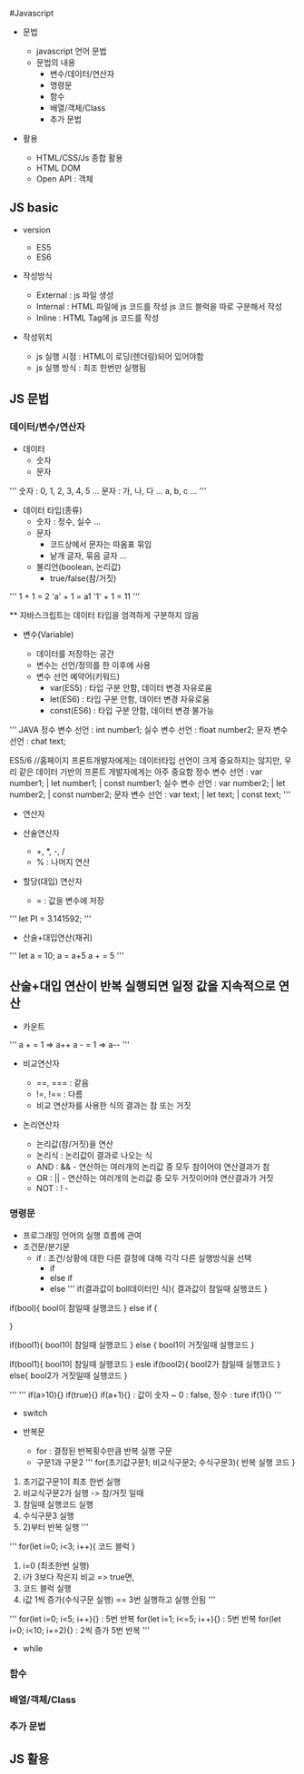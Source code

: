 #Javascript

- 문법

  - javascript 언어 문법
  - 문법의 내용
    - 변수/데이터/연산자
    - 명령문
    - 함수
    - 배열/객체/Class
    - 추가 문법

- 활용
  - HTML/CSS/Js 종합 활용
  - HTML DOM
  - Open API : 객체

## JS basic

- version

  - ES5
  - ES6

- 작성방식

  - External : js 파일 생성
  - Internal :
    HTML 파일에 js 코드를 작성
    js 코드 블럭을 따로 구분해서 작성
  - Inline : HTML Tag에 js 코드를 작성

- 작성위치
  - js 실행 시점 : HTML이 로딩(렌더링)되어 있어야함
  - js 실행 방식 : 최조 한번만 실행됨

## JS 문법

### 데이터/변수/연산자

- 데이터
  - 숫자
  - 문자

'''
숫자 : 0, 1, 2, 3, 4, 5 ...
문자 : 가, 나, 다 ... a, b, c ...
'''

- 데이터 타입(종류)
  - 숫자 : 정수, 실수 ...
  - 문자
    - 코드상에서 문자는 따옴표 묶임
    - 낱개 글자, 묶음 글자 ...
  - 불리언(boolean, 논리값)
    - true/false(참/거짓)

'''
1 + 1 = 2
'a' + 1 = a1
'1' + 1 = 11
'''

\*\* 자바스크립트는 데이터 타입을 엄격하게 구분하지 않음

- 변수(Variable)

  - 데이터를 저장하는 공간
  - 변수는 선언/정의를 한 이후에 사용
  - 변수 선언 예약어(키워드)
    - var(ES5) : 타입 구분 안함, 데이터 변경 자유로움
    - let(ES6) : 타입 구분 안함, 데이터 변경 자유로움
    - const(ES6) : 타입 구분 안함, 데이터 변경 불가능

'''
JAVA
정수 변수 선언 : int number1;
실수 변수 선언 : float number2;
문자 변수 선언 : chat text;

ES5/6 //홈페이지 프론트개발자에게는 데이터타입 선언이 크게 중요하지는 않지만, 우리 같은 데이터 기반의 프론트 개발자에게는 아주 중요함
정수 변수 선언 : var number1; | let number1; | const number1;
실수 변수 선언 : var number2; | let number2; | const number2;
문자 변수 선언 : var text; | let text; | const text;
'''

- 연산자

- 산술연산자

  - +, \*, -, /
  - % : 나머지 연산

- 할당(대입) 연산자
  - = : 값을 변수에 저장

'''
let PI = 3.141592;
'''

- 산술+대입연산(재귀)

'''
let a = 10;
a = a+5
a + = 5
'''

## 산술+대입 연산이 반복 실행되면 일정 값을 지속적으로 연산

- 카운트

'''
a + = 1 => a++
a - = 1 => a--
'''

- 비교연산자
  - ==, === : 같음
  - !=, !== : 다름
  - 비교 연산자를 사용한 식의 결과는 참 또는 거짓

- 논리연산자
  - 논리값(참/거짓)을 연산
  - 논리식 : 논리값이 결과로 나오는 식
  - AND : && - 연산하는 여러개의 논리값 중 모두 참이어야 연산결과가 참
  - OR : || - 연산하는 여러개의 논리값 중 모두 거짓이어야 연산결과가 거짓
  - NOT : ! -

### 명령문
- 프로그래밍 언어의 실행 흐름에 관여
- 조건문/분기문
  - if : 조건/상황에 대한 다른 결정에 대해 각각 다른 실행방식을 선택
    - if
    - else if
    - else
'''
if(결과값이 boll데이터인 식){
  결과값이 참일때 실행코드
}

if(bool){
  bool이 참일때 실행코드
} else if {

}

if(bool1){
  bool1이 참일때 실행코드
} else {
  bool1이 거짓일때 실행코드
}

if(bool1){
  bool1이 참일때 실행코드
} esle if(bool2){
  bool2가 참일때 실행코드
} else{
  bool2가 거짓일때 실행코드
}

'''
'''
if(a>10){}
if(true){}
if(a+1){} : 값이 숫자 ~ 0 : false, 정수 : ture
if(1){}
'''

  - switch

- 반복문
  - for : 결정된 반복횟수만큼 반복 실행 구문
  - 구문1과 구문2
'''
for(초기값구문1; 비교식구문2; 수식구문3){
  반복 실행 코드
}

1) 초기값구문1이 최초 한번 실행
2) 비교식구문2가 실행 -> 참/거짓 일때
3) 참일때 실행코드 실행
4) 수식구문3 실행
5) 2)부터 반복 실행
'''

'''
for(let i=0; i<3; i++){
  코드 블럭
}

1) i=0 (최초한번 실행)
2) i가 3보다 작은지 비교 => true면,
3) 코드 블럭 실행
4) i값 1씩 증가(수식구문 실행)
== 3번 실행하고 실행 안됨
'''

'''
for(let i=0; i<5; i++){} : 5번 반복
for(let i=1; i<=5; i++){} : 5번 반복
for(let i=0; i<10; i+=2){} : 2씩 증가 5번 반복
'''

  - while

### 함수

### 배열/객체/Class

### 추가 문법

## JS 활용
